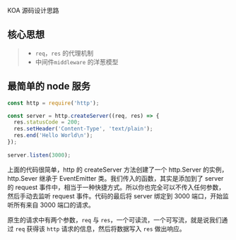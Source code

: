 KOA 源码设计思路

## 核心思想
> - `req`，`res` 的代理机制
> - 中间件`middleware` 的洋葱模型

## 最简单的 node 服务

```js
const http = require('http');

const server = http.createServer((req, res) => {
  res.statusCode = 200;
  res.setHeader('Content-Type', 'text/plain');
  res.end('Hello World\n');
});
 
server.listen(3000);
```

上面的代码很简单，http 的 createServer 方法创建了一个 http.Server 的实例，http.Sever 继承于 EventEmitter 类。我们传入的函数，其实是添加到了 server 的 request 事件中，相当于一种快捷方式。所以你也完全可以不传入任何参数，然后手动去监听 request 事件。代码的最后将 server 绑定到 3000 端口，开始监听所有来自 3000 端口的请求。

原生的请求中有两个参数，`req` 与 `res`，一个可读流，一个可写流，就是说我们通过 `req` 获得该 `http` 请求的信息，然后将数据写入 `res` 做出响应。
